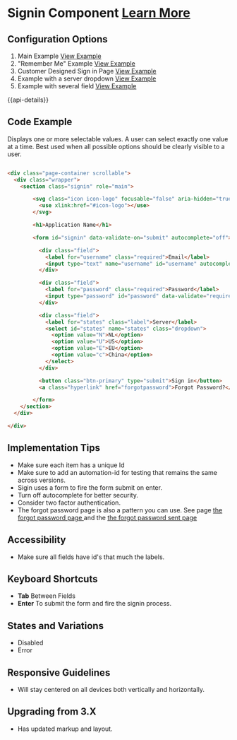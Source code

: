# Signin Component [Learn More](#)

## Configuration Options

1. Main Example [View Example](../components/signin/example-index)
2. "Remember Me" Example [View Example](../components/signin/example-remember-me)
3. Customer Designed Sign in Page [View Example](../components/signin/test-custom)
4. Example with a server dropdown [View Example](../components/signin/test-dropdown)
5. Example with several field [View Example](../components/signin/test-dropdown)


{{api-details}}

## Code Example

Displays one or more selectable values. A user can select exactly one value at a time. Best used when all possible options should be clearly visible to a user.

```html

<div class="page-container scrollable">
  <div class="wrapper">
    <section class="signin" role="main">

        <svg class="icon icon-logo" focusable="false" aria-hidden="true" role="presentation">
          <use xlink:href="#icon-logo"></use>
        </svg>

        <h1>Application Name</h1>

        <form id="signin" data-validate-on="submit" autocomplete="off">

          <div class="field">
            <label for="username" class="required">Email</label>
            <input type="text" name="username" id="username" autocomplete="off" data-validate="required"/>
          </div>

          <div class="field">
            <label for="password" class="required">Password</label>
            <input type="password" id="password" data-validate="required" name="password"/>
          </div>

          <div class="field">
            <label for="states" class="label">Server</label>
            <select id="states" name="states" class="dropdown">
              <option value="N">NL</option>
              <option value="U">US</option>
              <option value="E">EU</option>
              <option value="c">China</option>
            </select>
          </div>

          <button class="btn-primary" type="submit">Sign in</button>
          <a class="hyperlink" href="forgotpassword">Forgot Password?</a>

        </form>
    </section>
  </div>

</div>


```

## Implementation Tips

- Make sure each item has a unique Id
- Make sure to add an automation-id for testing that remains the same across versions.
- Sigin uses a form to fire the form submit on enter.
- Turn off autocomplete for better security.
- Consider two factor authentication.
- The forgot password page is also a pattern you can use. See page [the forgot password page ](../patterns/forgotpassword.html) and the [the forgot password sent page ](../patterns/forgotpassword-sent.html)

## Accessibility

-  Make sure all fields have id's that much the labels.

## Keyboard Shortcuts

-  **Tab** Between Fields
-  **Enter** To submit the form and fire the signin process.

## States and Variations

- Disabled
- Error

## Responsive Guidelines

- Will stay centered on all devices both vertically and horizontally.

## Upgrading from 3.X

- Has updated markup and layout.
